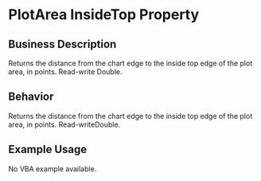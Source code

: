 # PlotArea InsideTop Property

## Business Description
Returns the distance from the chart edge to the inside top edge of the plot area, in points. Read-write Double.

## Behavior
Returns the distance from the chart edge to the inside top edge of the plot area, in points. Read-writeDouble.

## Example Usage
No VBA example available.